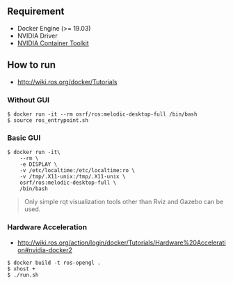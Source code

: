 ## Requirement

- Docker Engine (\>= 19.03)
- NVIDIA Driver
- [NVIDIA Container Toolkit](https://docs.nvidia.com/datacenter/cloud-native/container-toolkit/install-guide.html#docker)

## How to run

- http://wiki.ros.org/docker/Tutorials

### Without GUI

```shell
$ docker run -it --rm osrf/ros:melodic-desktop-full /bin/bash
$ source ros_entrypoint.sh
```



### Basic GUI

```shell
$ docker run -it\
    --rm \
    -e DISPLAY \
    -v /etc/localtime:/etc/localtime:ro \
    -v /tmp/.X11-unix:/tmp/.X11-unix \
    osrf/ros:melodic-desktop-full \
    /bin/bash
```

> Only simple rqt visualization tools other than Rviz and Gazebo can be used.



### Hardware Acceleration

- http://wiki.ros.org/action/login/docker/Tutorials/Hardware%20Acceleration#nvidia-docker2


```shell
$ docker build -t ros-opengl .
$ xhost +
$ ./run.sh
```

